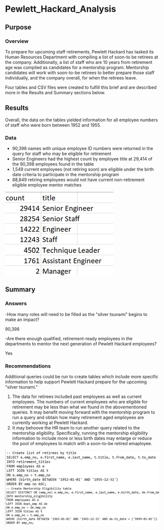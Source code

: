 # Pewlett_Hackard_Analysis

## Purpose
### Overview
To prepare for upcoming staff retirements, Pewlett Hackard has tasked its Human Resources Department with compiling a list of soon-to be retirees at the company. Additionally, a list of staff who are 10 years from retirement age was compiled as candidates for a mentorship program. Mentorship candidates will work with soon-to-be retirees to better prepare those staff individually, and the company overall, for when the retirees leave. 

Four tables and CSV files were created to fulfill this brief and are described more in the Results and Summary sections below.

## Results
Overall, the data on the tables yielded information for all employee numbers of staff who were born between 1952 and 1955.
### Data
- 90,398 names with unique employee ID numbers were returned in the query for staff who may be eligible for retirement
- Senior Engineers had the highest count by employee title at 29,414 of the 90,398 employees found in the table
- 1,549 current employees (not retiring soon) are eligible under the birth date criteria to participate in the mentorship program
- 88,849 retiring employees would not have current non-retirement eligible employee mentor matches 

![Retirement_Count_by_Title.jpg](https://github.com/tarajarell/Pewlett_Hackard_Analysis/blob/master/Resources/Retirement_Count_by_Title.jpg)

## Summary
### Answers
-How many roles will need to be filled as the "silver tsunami" begins to make an impact?

90,398

-Are there enough qualified, retirement-ready employees in the departments to mentor the next generation of Pewlett Hackard employees?

Yes
### Recommendations
Additional queries could be run to create tables which include more specific information to help support Pewlett Hackard prepare for the upcoming "silver tsunami."
1. The data for retirees included past employees as well as current employees. The numbers of current employees who are eligible for retirement may be less than what we found in the abovementioned queries. It may benefit moving forward with the mentorship program to run a query and obtain how many retirement aged employees are currently working at Pewlett Hackard.
2. It may behoove the HR team to run another query related to the mentorship eligibility. Specifically, running the mentorship eligibility information to include more or less birth dates may enlarge or reduce the pool of employees to match with a soon-to-be retired emaployee.

![Retirees_List_syntax.jpg](https://github.com/tarajarell/Pewlett_Hackard_Analysis/blob/master/Resources/Retirees_List_syntax.jpg)
![Mentorship_Eligibility_syntax.jpg](https://github.com/tarajarell/Pewlett_Hackard_Analysis/blob/master/Resources/Mentorship_Eligibility_syntax.jpg)
